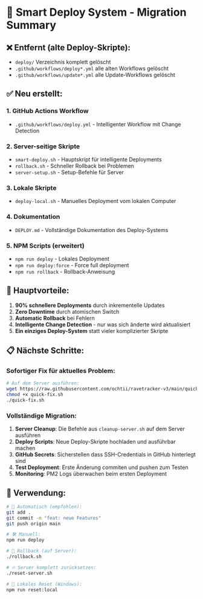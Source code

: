 # 🚀 Smart Deploy System - Migration Summary

## ❌ Entfernt (alte Deploy-Skripte):
- `deploy/` Verzeichnis komplett gelöscht
- `.github/workflows/deploy*.yml` alle alten Workflows gelöscht
- `.github/workflows/update*.yml` alle Update-Workflows gelöscht

## ✅ Neu erstellt:

### 1. GitHub Actions Workflow
- `.github/workflows/deploy.yml` - Intelligenter Workflow mit Change Detection

### 2. Server-seitige Skripte
- `smart-deploy.sh` - Hauptskript für intelligente Deployments
- `rollback.sh` - Schneller Rollback bei Problemen
- `server-setup.sh` - Setup-Befehle für Server

### 3. Lokale Skripte
- `deploy-local.sh` - Manuelles Deployment vom lokalen Computer

### 4. Dokumentation
- `DEPLOY.md` - Vollständige Dokumentation des Deploy-Systems

### 5. NPM Scripts (erweitert)
- `npm run deploy` - Lokales Deployment
- `npm run deploy:force` - Force full deployment
- `npm run rollback` - Rollback-Anweisung

## 🎯 Hauptvorteile:

1. **90% schnellere Deployments** durch inkrementelle Updates
2. **Zero Downtime** durch atomischen Switch
3. **Automatic Rollback** bei Fehlern
4. **Intelligente Change Detection** - nur was sich änderte wird aktualisiert
5. **Ein einziges Deploy-System** statt vieler komplizierter Skripte

## 📋 Nächste Schritte:

### Sofortiger Fix für aktuelles Problem:
```bash
# Auf dem Server ausführen:
wget https://raw.githubusercontent.com/ochtii/ravetracker-v3/main/quick-fix.sh
chmod +x quick-fix.sh
./quick-fix.sh
```

### Vollständige Migration:
1. **Server Cleanup**: Die Befehle aus `cleanup-server.sh` auf dem Server ausführen
2. **Deploy Scripts**: Neue Deploy-Skripte hochladen und ausführbar machen
3. **GitHub Secrets**: Sicherstellen dass SSH-Credentials in GitHub hinterlegt sind
4. **Test Deployment**: Erste Änderung commiten und pushen zum Testen
5. **Monitoring**: PM2 Logs überwachen beim ersten Deployment

## 🔧 Verwendung:

```bash
# 🚀 Automatisch (empfohlen):
git add .
git commit -m "feat: neue Features"
git push origin main

# 🛠️ Manuell:
npm run deploy

# 🔄 Rollback (auf Server):
./rollback.sh

# 🔥 Server komplett zurücksetzen:
./reset-server.sh

# 🧹 Lokales Reset (Windows):
npm run reset:local
```
